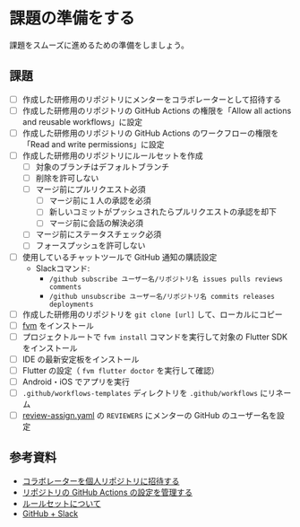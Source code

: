 # 課題の準備をする

課題をスムーズに進めるための準備をしましょう。

## 課題

- [ ] 作成した研修用のリポジトリにメンターをコラボレーターとして招待する
- [ ] 作成した研修用のリポジトリの GitHub Actions の権限を「Allow all actions and reusable workflows」に設定
- [ ] 作成した研修用のリポジトリの GitHub Actions のワークフローの権限を「Read and write permissions」に設定
- [ ] 作成した研修用のリポジトリにルールセットを作成
  - [ ] 対象のブランチはデフォルトブランチ
  - [ ] 削除を許可しない
  - [ ] マージ前にプルリクエスト必須
    - [ ] マージ前に１人の承認を必須
    - [ ] 新しいコミットがプッシュされたらプルリクエストの承認を却下
    - [ ] マージ前に会話の解決必須
  - [ ] マージ前にステータスチェック必須
  - [ ] フォースプッシュを許可しない
- [ ] 使用しているチャットツールで GitHub 通知の購読設定
  - Slackコマンド:
    - `/github subscribe ユーザー名/リポジトリ名 issues pulls reviews comments`
    - `/github unsubscribe ユーザー名/リポジトリ名 commits releases deployments`
- [ ] 作成した研修用のリポジトリを `git clone [url]` して、ローカルにコピー
- [ ] [fvm] をインストール
- [ ] プロジェクトルートで `fvm install` コマンドを実行して対象の Flutter SDK をインストール
- [ ] IDE の最新安定板をインストール
- [ ] Flutter の設定（ `fvm flutter doctor` を実行して確認）
- [ ] Android・iOS でアプリを実行
- [ ] `.github/workflows-templates` ディレクトリを `.github/workflows` にリネーム
- [ ] [review-assign.yaml] の `REVIEWERS` にメンターの GitHub のユーザー名を設定

## 参考資料

- [コラボレーターを個人リポジトリに招待する]
- [リポジトリの GitHub Actions の設定を管理する]
- [ルールセットについて]
- [GitHub + Slack]

<!-- Links -->

[fvm]: https://fvm.app/

[review-assign.yaml]: https://github.com/yumemi-inc/flutter-training-template/blob/main/.github/templates/.github/workflows-templates/review-assign.yaml#L8

[コラボレーターを個人リポジトリに招待する]: https://docs.github.com/ja/account-and-profile/setting-up-and-managing-your-personal-account-on-github/managing-access-to-your-personal-repositories/inviting-collaborators-to-a-personal-repository#inviting-a-collaborator-to-a-personal-repository

[リポジトリの GitHub Actions の設定を管理する]: https://docs.github.com/ja/repositories/managing-your-repositorys-settings-and-features/enabling-features-for-your-repository/managing-github-actions-settings-for-a-repository#allowing-select-actions-and-reusable-workflows-to-run

[ルールセットについて]: https://docs.github.com/ja/repositories/configuring-branches-and-merges-in-your-repository/managing-rulesets/about-rulesets

[GitHub + Slack]: https://slack.github.com
